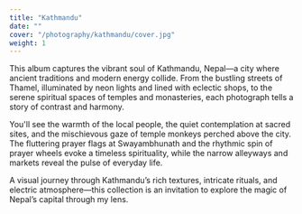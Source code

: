 ```yaml
---
title: "Kathmandu"
date: ""
cover: "/photography/kathmandu/cover.jpg"
weight: 1
---
```


This album captures the vibrant soul of Kathmandu, Nepal—a city where ancient traditions and modern energy collide. From the bustling streets of Thamel, illuminated by neon lights and lined with eclectic shops, to the serene spiritual spaces of temples and monasteries, each photograph tells a story of contrast and harmony.

You'll see the warmth of the local people, the quiet contemplation at sacred sites, and the mischievous gaze of temple monkeys perched above the city. The fluttering prayer flags at Swayambhunath and the rhythmic spin of prayer wheels evoke a timeless spirituality, while the narrow alleyways and markets reveal the pulse of everyday life.

A visual journey through Kathmandu’s rich textures, intricate rituals, and electric atmosphere—this collection is an invitation to explore the magic of Nepal’s capital through my lens.